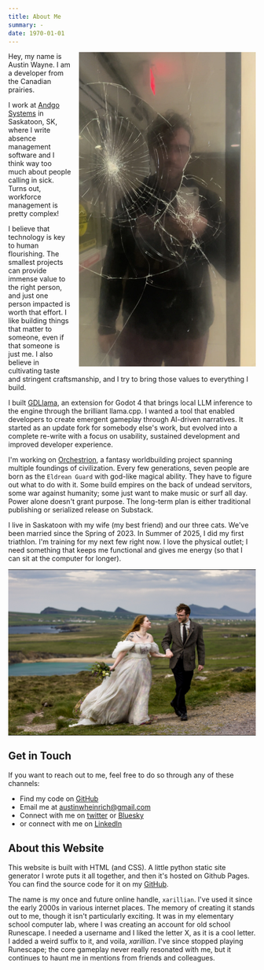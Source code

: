 ```yaml
---
title: About Me
summary: -
date: 1970-01-01
---
```

<style>
.about-photo {
  float: right;
  max-width: 360px;
  margin-left: 1rem;
  margin-bottom: 1rem;
}
.about-photo-2 {
    float: none;
    display: block;
    margin: 0 auto 1rem;
    max-width: 100%;
}
@media (max-width: 768px) {
  .about-photo {
    float: none;
    display: block;
    margin: 0 auto 1rem;
    max-width: 75%;
  }
}

</style>

<div>
  <img
    src='/images/about-me/austin3.webp'
    alt="a selfie of me in the reflection a broken mcdonald's kiosk"
    class="about-photo"
  />
</div>

Hey, my name is Austin Wayne. I am a developer from the Canadian prairies.

I work at <a href="https://andgosystems.com/">Andgo Systems</a> in Saskatoon, SK, where I write absence management software and I think way too much about people calling in sick. Turns out, workforce management is pretty complex!

I believe that technology is key to human flourishing. The smallest projects can provide immense value to the right person, and just one person impacted is worth that effort. I like building things that matter to someone, even if that someone is just me. I also believe in cultivating taste and stringent craftsmanship, and I try to bring those values to everything I build. 

I built <a href="https://github.com/xarillian/GDLlama">GDLlama</a>, an extension for Godot 4 that brings local LLM inference to the engine through the brilliant llama.cpp. I wanted a tool that enabled developers to create emergent gameplay through AI-driven narratives. It started as an update fork for somebody else's work, but evolved into a complete re-write with a focus on usability, sustained development and improved developer experience.

I'm working on <a href="/tags/orchestrion">Orchestrion</a>, a fantasy worldbuilding project spanning multiple foundings of civilization. Every few generations, seven people are born as the <code>Eldrean Guard</code> with god-like magical ability. They have to figure out what to do with it. Some build empires on the back of undead servitors, some war against humanity; some just want to make music or surf all day. Power alone doesn't grant purpose. The long-term plan is either traditional publishing or serialized release on Substack.

I live in Saskatoon with my wife (my best friend) and our three cats. We've been married since the Spring of 2023. In Summer of 2025, I did my first triathlon. I'm training for my next few right now. I love the physical outlet; I need something that keeps me functional and gives me energy (so that I can sit at the computer for longer).

<div>
  <img
    src='/images/about-me/austin-erika.webp'
    alt="a photo of me and my beautiful wife Erika on our wedding day"
    class="about-photo-2"
  />
</div>

## Get in Touch
If you want to reach out to me, feel free to do so through any of these channels:
- Find my code on <a href="https://github.com/xarillian/">GitHub</a>
- Email me at <a href="mailto:austinwheinrich@gmail.com">austinwheinrich@gmail.com</a>
- Connect with me on <a href="https://x.com/xari1lian/">twitter</a> or <a href="https://bsky.app/profile/xarillian.bsky.social">Bluesky</a>
- or connect with me on <a href="https://www.linkedin.com/in/austin-heinrich/">LinkedIn</a>

## About this Website
This website is built with HTML (and CSS). A little python static site generator I wrote puts it all together, and then it's hosted on Github Pages. You can find the source code for it on my <a href="https://github.com/xarillian/xarillian.com/">GitHub</a>.

The name is my once and future online handle, <code>xarillian</code>. I've used it since the early 2000s in various internet places. The memory of creating it stands out to me, though it isn't particularly exciting. It was in my elementary school computer lab, where I was creating an account for old school Runescape. I needed a username and I liked the letter X, as it is a cool letter. I added a weird suffix to it, and voila, <i>xarillian</i>. I've since stopped playing Runescape; the core gameplay never really resonated with me, but it continues to haunt me in mentions from friends and colleagues.
